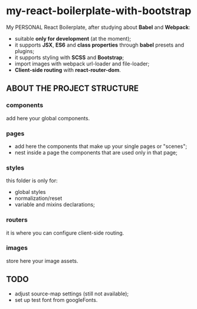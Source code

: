 # my-react-boilerplate-with-bootstrap
My PERSONAL React Boilerplate, after studying about **Babel** and **Webpack**:
* suitable **only for development** (at the moment);
* it supports **JSX**, **ES6** and **class properties** through **babel** presets and plugins;
* it supports styling with **SCSS** and **Bootstrap**;
* import images with webpack url-loader and file-loader;
* **Client-side routing** with **react-router-dom**.

## ABOUT THE PROJECT STRUCTURE

### components
add here your global components.

### pages
* add here the components that make up your single pages or "scenes";
* nest inside a page the components that are used only in that page;

### styles
this folder is only for:
* global styles
* normalization/reset
* variable and mixins declarations;

### routers
it is where you can configure client-side routing.

### images
store here your image assets.

## TODO
* adjust source-map settings (still not available);
* set up test font from googleFonts.